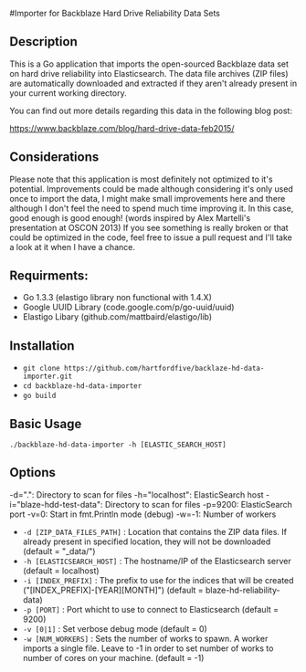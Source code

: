 
#Importer for Backblaze Hard Drive Reliability Data Sets

## Description

This is a Go application that imports the open-sourced Backblaze data set on hard drive reliability into Elasticsearch.  The data file archives (ZIP files) are automatically downloaded and extracted if they aren't already present in your current working directory.

You can find out more details regarding this data in the following blog post:

https://www.backblaze.com/blog/hard-drive-data-feb2015/

## Considerations

Please note that this application is most definitely not optimized to it's potential.  Improvements could be made although considering it's only used once to import the data, I might make small improvements here and there although I don't feel the need to spend much time improving it.  In this case, good enough is good enough! (words inspired by Alex Martelli's presentation at OSCON 2013) If you see something is really broken or that could be optimized in the code, feel free to issue a pull request and I'll take a look at it when I have a chance.


## Requirments:

- Go 1.3.3 (elastigo library non functional with 1.4.X)
- Google UUID Library (code.google.com/p/go-uuid/uuid)
- Elastigo Libary (github.com/mattbaird/elastigo/lib)

## Installation

- `git clone https://github.com/hartfordfive/backlaze-hd-data-importer.git`
- `cd backblaze-hd-data-importer`
- `go build`

## Basic Usage

`./backblaze-hd-data-importer -h [ELASTIC_SEARCH_HOST]`

## Options

  -d=".": Directory to scan for files
  -h="localhost": ElasticSearch host
  -i="blaze-hdd-test-data": Directory to scan for files
  -p=9200: ElasticSearch port
  -v=0: Start in fmt.Println mode (debug)
  -w=-1: Number of workers

- `-d [ZIP_DATA_FILES_PATH]` : Location that contains the ZIP data files.  If already present in specified location, they will not be downloaded (default = "_data/")
- `-h [ELASTICSEARCH_HOST]` : The hostname/IP of the Elasticsearch server (default = localhost)
- `-i [INDEX_PREFIX]` : The prefix to use for the indices that will be created ("[INDEX_PREFIX]-[YEAR][MONTH]") (default = blaze-hd-reliability-data)
- `-p [PORT]` : Port whicht to use to connect to Elasticsearch (default = 9200)
- `-v [0|1]` : Set verbose debug mode (default = 0)
- `-w [NUM_WORKERS]` : Sets the number of works to spawn.  A worker imports a single file.  Leave to -1 in order to set number of works to number of cores on your machine. (default = -1)


